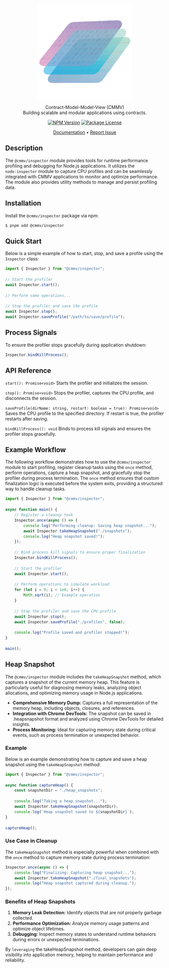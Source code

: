 <p align="center">
  <a href="https://cmmv.io/" target="blank"><img src="https://raw.githubusercontent.com/andrehrferreira/docs.cmmv.io/main/public/assets/logo_CMMV2_icon.png" width="300" alt="CMMV Logo" /></a>
</p>
<p align="center">Contract-Model-Model-View (CMMV) <br/> Building scalable and modular applications using contracts.</p>
<p align="center">
    <a href="https://www.npmjs.com/package/@cmmv/inspector"><img src="https://img.shields.io/npm/v/@cmmv/inspector.svg" alt="NPM Version" /></a>
    <a href="https://github.com/andrehrferreira/cmmv-inspector/blob/main/LICENSE"><img src="https://img.shields.io/npm/l/@cmmv/inspector.svg" alt="Package License" /></a>
</p>

<p align="center">
  <a href="https://cmmv.io">Documentation</a> &bull;
  <a href="https://github.com/andrehrferreira/cmmv-inspector/issues">Report Issue</a>
</p>

## Description

The `@cmmv/inspector` module provides tools for runtime performance profiling and debugging for Node.js applications. It utilizes the `node:inspector` module to capture CPU profiles and can be seamlessly integrated with CMMV applications to monitor and optimize performance. The module also provides utility methods to manage and persist profiling data.

## Installation

Install the `@cmmv/inspector` package via npm:

```bash
$ pnpm add @cmmv/inspector
```

## Quick Start

Below is a simple example of how to start, stop, and save a profile using the ``Inspector`` class:

```typescript
import { Inspector } from "@cmmv/inspector";

// Start the profiler
await Inspector.start();

// Perform some operations...

// Stop the profiler and save the profile
await Inspector.stop();
await Inspector.saveProfile("/path/to/save/profile");
```

## Process Signals

To ensure the profiler stops gracefully during application shutdown:

```typescript
Inspector.bindKillProcess();
```

## API Reference

``start(): Promise<void>``
Starts the profiler and initializes the session.

``stop(): Promise<void>``
Stops the profiler, captures the CPU profile, and disconnects the session.

``saveProfile(dirName: string, restart: boolean = true): Promise<void>``
Saves the CPU profile to the specified directory. If restart is true, the profiler restarts after saving.

``bindKillProcess(): void``
Binds to process kill signals and ensures the profiler stops gracefully.

## Example Workflow

The following workflow demonstrates how to use the ``@cmmv/inspector`` module to start profiling, register cleanup tasks using the ``once`` method, perform operations, capture a heap snapshot, and gracefully stop the profiler during process termination. The ``once`` method ensures that custom finalization logic is executed before the system exits, providing a structured way to handle cleanup tasks.

```typescript
import { Inspector } from "@cmmv/inspector";

async function main() {
    // Register a cleanup task
    Inspector.once(async () => {
        console.log("Performing cleanup: Saving heap snapshot...");
        await Inspector.takeHeapSnapshot("./snapshots");
        console.log("Heap snapshot saved!");
    });

    // Bind process kill signals to ensure proper finalization
    Inspector.bindKillProcess();

    // Start the profiler
    await Inspector.start();

    // Perform operations to simulate workload
    for (let i = 0; i < 1e6; i++) {
        Math.sqrt(i); // Example operation
    }

    // Stop the profiler and save the CPU profile
    await Inspector.stop();
    await Inspector.saveProfile("./profiles", false);

    console.log("Profile saved and profiler stopped!");
}

main();
```

## Heap Snapshot 

The ``@cmmv/inspector`` module includes the ``takeHeapSnapshot`` method, which captures a snapshot of the current memory heap. This feature is particularly useful for diagnosing memory leaks, analyzing object allocations, and optimizing memory usage in Node.js applications.

* **Comprehensive Memory Dump:** Captures a full representation of the memory heap, including objects, closures, and references.
* **Integration with Chrome DevTools:** The snapshot can be saved in .heapsnapshot format and analyzed using Chrome DevTools for detailed insights.
* **Process Monitoring:** Ideal for capturing memory state during critical events, such as process termination or unexpected behavior.

### Example 

Below is an example demonstrating how to capture and save a heap snapshot using the ``takeHeapSnapshot`` method:

```typescript
import { Inspector } from "@cmmv/inspector";

async function captureHeap() {
    const snapshotDir = "./heap_snapshots";

    console.log("Taking a heap snapshot...");
    await Inspector.takeHeapSnapshot(snapshotDir);
    console.log(`Heap snapshot saved to ${snapshotDir}`);
}

captureHeap();
```

### Use Case in Cleanup

The ``takeHeapSnapshot`` method is especially powerful when combined with the ``once`` method to capture memory state during process termination:

```typescript
Inspector.once(async () => {
    console.log("Finalizing: Capturing heap snapshot...");
    await Inspector.takeHeapSnapshot("./final_snapshots");
    console.log("Heap snapshot captured during cleanup.");
});
```

### Benefits of Heap Snapshots

1. **Memory Leak Detection:** Identify objects that are not properly garbage collected.
2. **Performance Optimization:** Analyze memory usage patterns and optimize object lifetimes.
3. **Debugging:** Inspect memory states to understand runtime behaviors during errors or unexpected terminations.

By ``leveraging`` the takeHeapSnapshot method, developers can gain deep visibility into application memory, helping to maintain performance and reliability.